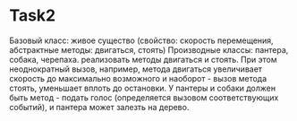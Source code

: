 # Task2
Базовый класс: живое существо (свойство: скорость перемещения, абстрактные методы: двигаться, стоять)
Производные классы: пантера, собака, черепаха. реализовать методы двигаться и стоять. При этом неоднократный вызов, например, метода двигаться увеличивает скорость до максимально возможного и наоборот - вызов метода стоять, уменьшает вплоть до остановки. У пантеры и собаки должен быть метод - подать голос (определяется вызовом соответствующих событий), и пантера может залезть на дерево.
